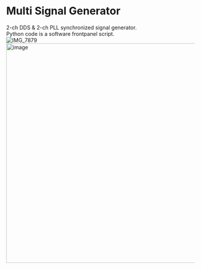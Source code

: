 # Multi Signal Generator
2-ch DDS & 2-ch PLL synchronized signal generator.<br>
Python code is a software frontpanel script.<br>
![IMG_7879](https://github.com/user-attachments/assets/e9922d66-b56c-4b0d-b582-abd82536604f)
<img width="849" height="589" alt="image" src="https://github.com/user-attachments/assets/abf7fad4-03e7-420f-8821-d517b74e3778" />
